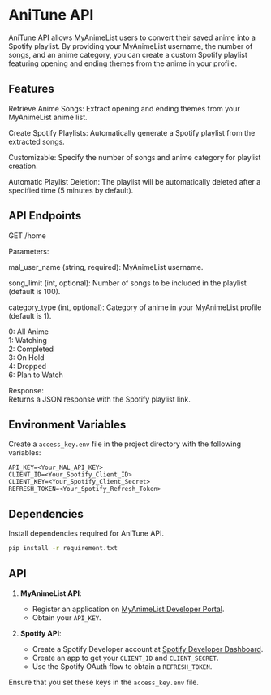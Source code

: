 # AniTune API

AniTune API allows MyAnimeList users to convert their saved anime into a Spotify playlist. By providing your MyAnimeList
username, the number of songs, and an anime category, you can create a custom Spotify playlist featuring opening and
ending themes from the anime in your profile.

## Features

Retrieve Anime Songs: Extract opening and ending themes from your MyAnimeList anime list.

Create Spotify Playlists: Automatically generate a Spotify playlist from the extracted songs.

Customizable: Specify the number of songs and anime category for playlist creation.

Automatic Playlist Deletion: The playlist will be automatically deleted after a specified time (5 minutes by default).

## API Endpoints

GET /home

Parameters:

mal_user_name (string, required): MyAnimeList username. <br/>

song_limit (int, optional): Number of songs to be included in the playlist (default is 100). <br/>

category_type (int, optional): Category of anime in your MyAnimeList profile (default is 1). <br/>

0: All Anime <br/>
1: Watching <br/>
2: Completed <br/>
3: On Hold <br/>
4: Dropped <br/>
6: Plan to Watch <br/>

Response: <br/>
Returns a JSON response with the Spotify playlist link.

## Environment Variables

Create a `access_key.env` file in the project directory with the following variables:

```text
API_KEY=<Your_MAL_API_KEY>
CLIENT_ID=<Your_Spotify_Client_ID>
CLIENT_KEY=<Your_Spotify_Client_Secret>
REFRESH_TOKEN=<Your_Spotify_Refresh_Token>
```

## Dependencies

Install dependencies required for AniTune API.

```bash
pip install -r requirement.txt
```

## API

1. **MyAnimeList API**:
    - Register an application on [MyAnimeList Developer Portal](https://myanimelist.net/apiconfig).
    - Obtain your `API_KEY`.

2. **Spotify API**:
    - Create a Spotify Developer account
      at [Spotify Developer Dashboard](https://developer.spotify.com/dashboard).
    - Create an app to get your `CLIENT_ID` and `CLIENT_SECRET`.
    - Use the Spotify OAuth flow to obtain a `REFRESH_TOKEN`.

Ensure that you set these keys in the `access_key.env` file.





